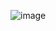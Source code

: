 ![image](https://github.com/MGANAPATHYPpYPAL/MGANAPATHYPpYPAL/assets/148210240/82e0ee72-9688-4ed7-b4c7-4807ec2260f0)
